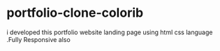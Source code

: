 # portfolio-clone-colorib
i developed this portfolio website landing page using html css language .Fully Responsive also
